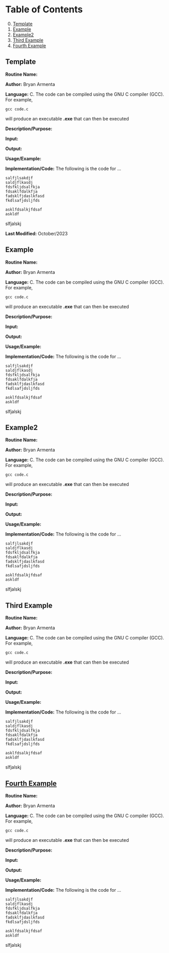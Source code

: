 # Table of Contents
0. [Template](#template)
1. [Example](#example)
2. [Example2](#example2)
3. [Third Example](#third-example)
4. [Fourth Example](#fourth-examplehttpwwwfourthexamplecom)

## Template
**Routine Name:**

**Author:** Bryan Armenta

**Language:** C. The code can be compiled using the GNU C compiler (GCC). For example,
	
	gcc code.c
	
will produce an executable **.exe** that can then be executed

**Description/Purpose:** 

**Input:** 

**Output:** 

**Usage/Example:**

**Implementation/Code:** The following is the code for ...

	salfjlsakdjf
	saldjflkasdj
	fdsfkljdsalfkja
	fdsaklfdalkfja
	fadsklfjdaslkfasd
	fkdlsafjdsljfds
	
	asklfdsalkjfdsaf
	askldf
	
slfjalskj

**Last Modified:** October/2023

## Example
**Routine Name:**

**Author:** Bryan Armenta

**Language:** C. The code can be compiled using the GNU C compiler (GCC). For example,
	
	gcc code.c
	
will produce an executable **.exe** that can then be executed

**Description/Purpose:** 

**Input:** 

**Output:** 

**Usage/Example:**

**Implementation/Code:** The following is the code for ...

	salfjlsakdjf
	saldjflkasdj
	fdsfkljdsalfkja
	fdsaklfdalkfja
	fadsklfjdaslkfasd
	fkdlsafjdsljfds
	
	asklfdsalkjfdsaf
	askldf
	
slfjalskj

## Example2
**Routine Name:**

**Author:** Bryan Armenta

**Language:** C. The code can be compiled using the GNU C compiler (GCC). For example,
	
	gcc code.c
	
will produce an executable **.exe** that can then be executed

**Description/Purpose:** 

**Input:** 

**Output:** 

**Usage/Example:**

**Implementation/Code:** The following is the code for ...

	salfjlsakdjf
	saldjflkasdj
	fdsfkljdsalfkja
	fdsaklfdalkfja
	fadsklfjdaslkfasd
	fkdlsafjdsljfds
	
	asklfdsalkjfdsaf
	askldf
	
slfjalskj

## Third Example
**Routine Name:**

**Author:** Bryan Armenta

**Language:** C. The code can be compiled using the GNU C compiler (GCC). For example,
	
	gcc code.c
	
will produce an executable **.exe** that can then be executed

**Description/Purpose:** 

**Input:** 

**Output:** 

**Usage/Example:**

**Implementation/Code:** The following is the code for ...

	salfjlsakdjf
	saldjflkasdj
	fdsfkljdsalfkja
	fdsaklfdalkfja
	fadsklfjdaslkfasd
	fkdlsafjdsljfds
	
	asklfdsalkjfdsaf
	askldf
	
slfjalskj

## [Fourth Example](http://www.fourthexample.com)
**Routine Name:**

**Author:** Bryan Armenta

**Language:** C. The code can be compiled using the GNU C compiler (GCC). For example,
	
	gcc code.c
	
will produce an executable **.exe** that can then be executed

**Description/Purpose:** 

**Input:** 

**Output:** 

**Usage/Example:**

**Implementation/Code:** The following is the code for ...

	salfjlsakdjf
	saldjflkasdj
	fdsfkljdsalfkja
	fdsaklfdalkfja
	fadsklfjdaslkfasd
	fkdlsafjdsljfds
	
	asklfdsalkjfdsaf
	askldf
	
slfjalskj